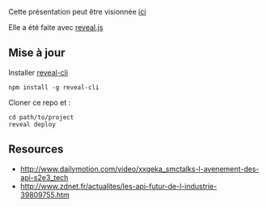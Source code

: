 Cette présentation peut être visionnée [ici](https://koumoul-dev.github.io/intro-api-web/)

Elle a été faite avec [reveal.js](http://lab.hakim.se/reveal-js/#/)

## Mise à jour

Installer [reveal-cli](https://github.com/cesar/reveal-cli)
```
npm install -g reveal-cli
```

Cloner ce repo et :
```
cd path/to/project
reveal deploy
```

## Resources

 * http://www.dailymotion.com/video/xxqeka_smctalks-l-avenement-des-api-s2e3_tech
 * http://www.zdnet.fr/actualites/les-api-futur-de-l-industrie-39809755.htm
